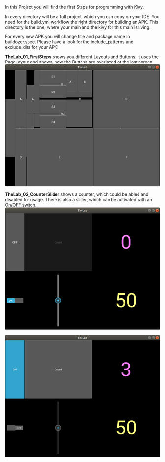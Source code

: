 In this Project you will find the first Steps for programming with Kivy.

In every directory will be a full project, which you can copy on your IDE.
You need for the build.yml workflow the right directory for building an APK. 
This directory is the one, where your main and the kivy for this main is living.

For every new APK you will change title and package.name in buildozer.spec.
Please have a look for the include_patterns and exclude_dirs for your APK!


**TheLab_01_FirstSteps** shows you different Layouts and Buttons.
It uses the PageLayout and shows, how the Buttons are overlayed at the last screen.
![img.png](img.png)

**TheLab_02_CounterSlider** shows a counter, which could be abled and disabled 
for usage. There is also a slider, which can be activated with an On/OFF switch.
![img_1.png](img_1.png) 

![img_2.png](img_2.png)

